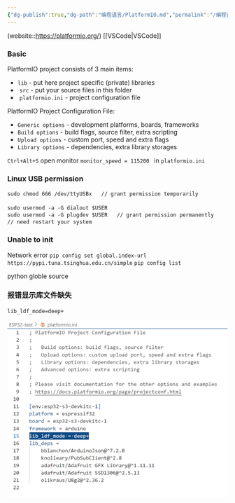 ```yaml
---
{"dg-publish":true,"dg-path":"编程语言/PlatformIO.md","permalink":"/编程语言/PlatformIO/","dgPassFrontmatter":true,"noteIcon":"","created":"2025-08-02T10:36:28.427+08:00","updated":"2025-08-03T10:59:26.218+08:00"}
---
```



(website::https://platformio.org/) 
[[VSCode\|VSCode]]

### Basic 
PlatformIO project consists of 3 main items:
-  `lib` - put here project specific (private) libraries
-  `src` - put your source files in this folder
-  `platformio.ini` - project configuration file


PlatformIO Project Configuration File:
- `Generic options` - development platforms, boards, frameworks
- `Build options` - build flags, source filter, extra scripting
- `Upload options` - custom port, speed and extra flags
- `Library options` - dependencies, extra library storages


`Ctrl+Alt+S`    open monitor
`monitor_speed = 115200 `    in `platformio.ini`

### Linux  USB permission 
```
sudo chmod 666 /dev/ttyUSBx   // grant permission temporarily 

sudo usermod -a -G dialout $USER
sudo usermod -a -G plugdev $USER   // grant permission permanently
// need restart your system 
```


### Unable to init 
Network error 
`pip config set global.index-url https://pypi.tuna.tsinghua.edu.cn/simple`
`pip config list`

python globle source

### 报错显示库文件缺失
```
lib_ldf_mode=deep+
```

![Functional files/Photo Resources/Pasted image 20241118201130.png](../img/user/Functional%20files/Photo%20Resources/Pasted%20image%2020241118201130.png)
